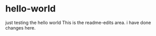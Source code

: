 # hello-world
just testing the hello world
This is the readme-edits area. i have done changes here.

